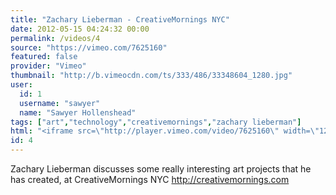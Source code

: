 ```yaml
---
title: "Zachary Lieberman - CreativeMornings NYC"
date: 2012-05-15 04:24:32 00:00
permalink: /videos/4
source: "https://vimeo.com/7625160"
featured: false
provider: "Vimeo"
thumbnail: "http://b.vimeocdn.com/ts/333/486/33348604_1280.jpg"
user:
  id: 1
  username: "sawyer"
  name: "Sawyer Hollenshead"
tags: ["art","technology","creativemornings","zachary lieberman"]
html: "<iframe src=\"http://player.vimeo.com/video/7625160\" width=\"1280\" height=\"720\" frameborder=\"0\" webkitAllowFullScreen mozallowfullscreen allowFullScreen></iframe>"
id: 4
---
```


Zachary Lieberman discusses some really interesting art projects  that he has created, at CreativeMornings NYC http://creativemornings.com